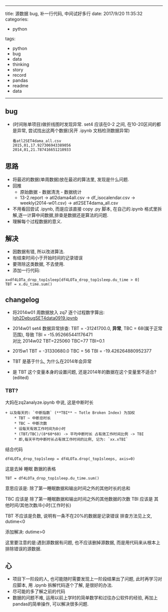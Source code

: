 
---
title:  源数据 bug, 补一行代码, 中间试好多行
date: 2017/9/20 11:35:32
categories: 
- python


tags: 
- python
- bug
- data
- thinking
- story
- record
- pandas
- readme
- data


---


## bug
- (时间账单项目)做折线图时发现异常. set4 应该在0-2 之间, 在10-20区间的都是异常, 尝试找出这两个数据(另开 .ipynb 文档检测数据异常)
    ```
    看atl2SET4dama_all.csv 
    2015,01,17.927306943389056
    2014,01,21.787416651210933
    ```


## 思路
- 将最迟的数据(单周数据)放在最迟的算法里, 发现是什么问题. 
- 回推 
    - 原始数据 - 数据清洗 - 数据统计
    - 13-2.report -> atl2dama4all.csv -> df_isocalendar.csv -> weekly(2014-w01.csv) -> atl2SET4dama_all.csv
- 不用看回尝试 .ipynb, 而是应该直接 copy .py 脚本, 在自己的.ipynb 格式里拆解,逐一计算中间数据,排查是数据还是算法的问题. 
- 理解每个过程数据的意义. 

## 解决
- 因数据有错, 所以改进算法. 
- 有结束时间小于开始时间的记录错误
- 要筛除这类数据, 不去使用.
- 添加一行代码: 
```
x=df4LOTa_drop_top1sleep[df4LOTa_drop_top1sleep.du_time > 0]
TBT = x.du_time.sum()
```

## changelog

- 将2014w01 周数据放入 zq7 逐个过程数字算出: [lgh2DebugSET4data0919.ipynb](https://github.com/DebugUself/du4proto/blob/atl4dama/ipynb/lgh2DebugSET4data0919.ipynb)

- 2014w01 set4 数据异常排查:  TBT = -31241700.0, **异常**, TBC = 68(属于正常范围), 导致 TBI = -15.952665441176471   
对比 2014w02 TBT=225060 TBC=77 TBI=0.1  
- 2015w1 TBT = -31330680.0 TBC = 56 TBI = -19.426264880952377

- TBT 是基于什么, 为什么在2014年会异常
- 是 TBT 这个变量本身的设置问题, 还是2014年的数据在这个变量里不适合? (edited)


### TBT? 
大妈在zq2analyze.ipynb 中说, 这是中断时长
```
+ 以及每天的: `中断指数` (**TBI** ~ Totle Broken Index) 为加权
    * TBT ~ 中断总时长
    * TBC ~ 中断次数
    * 设每天有效工作时间为8小时
    * (TBT/TBC)/(8*60*60) -> 平均中断时长 占有效工作时间比例 -> TBI 
    * 即,每天平均中断时长占有效工作时间的比例, 记为: `xx.xTBI`
```
结合代码
```
df4LOTa_drop_top1sleep = df4LOTa.drop(_top1sleeps, axis=0)
```
这是去掉 睡眠 数据的表格
```
TBT = df4LOTa_drop_top1sleep.du_time.sum()
```
意思应该是: 除了第一睡眠数据和输出时间之外的其他时长的总和

TBC 应该是 除了第一睡眠数据和输出时间之外的其他数据的次数
TBI 应该是 其他时间/其他次数/8小时(工作时长)

TBT 不应该是负数, 说明有一条不在20%的数据是记录错误
排查方法见上文, dutime<0

添加解决: dutime>0

这里要注意的是:遇到源数据有问题, 也不应该删掉源数据, 而是用代码来从根本上排除错误的源数据.

## 心
- 项目下一阶段的人, 也可能随时需要发现上一阶段结果出了问题, 此时再学习对应脚本, 用 .ipynb 拆解代码逐个了解, 是很好的办法. 
- 尽可能的多了解之前的代码 
- 数据的问题不难, 运用以前上学时的简单数学和过往办公软件的经验, 再加上 pandas的简单操作, 可以解决很多问题. 


